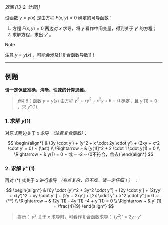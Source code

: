 *返回 [[3-2. 计算]]*

设函数 $y=y(x)$ 是由方程 $F(x,y)=0$ 确定的可导函数：

1. 方程 $F(x,y)=0$ 两边对 $x$ 求导，将 $y$ 看作中间变量，得到关于 $y’$ 的方程；
2. 求解方程，求出 $y’$ 。

> [!note] 
> 注意 $y=y(x)$ ，可能会涉及[[复合函数导数]]！

---

## 例题

**请一定保证准确、清晰、快速的计算思维。**

> *例4.8*：函数 $y=y(x)$ 由方程 $y^3 + x y^2 + x^2 y + 6 = 0$ 确定，且 $y’(1)=0$ ，求 $y’’(1)$.

### 1. 求解 $y(1)$

对原式两边关于 $x$ 求导 *（注意复合函数）*：

$$
\begin{align*}
  & (3y \cdot y’) + (y^2 + x \cdot 2y \cdot y’) + (2xy + x^2 \cdot y’ = 0) ~ (\ast) \\
 \Rightarrow ~ & [y(1)]^2 + 2 \cdot 1 \cdot y(1) = 0 \\
 \Rightarrow ~ & y(1) = 0 ~ 或 ~ -2 ~ (0不符合，舍去)
\end{align*}
$$

### 2. 求解 $y’’(1)$

再对 $(\ast)$ 式关于 $x$ 进行求导 *（有点复杂，但不难。请一定仔细！）* ：

$$
\begin{align*}
  & [6y \cdot (y’)^2 + 3y^2 \cdot y’’] + [2y \cdot y’] + [2(yy’ + x(y’)^2 + xy \cdot y’’] + [2y + 2xy’] + [2x \cdot y’ + x^2 \cdot y’’] = 0 ~ (**) \\
  \Rightarrow ~ & 12y’’(1) - 4y’’(1) -4 + y’’(1) = 0 \\
  \Rightarrow ~ & y’’(1) = \frac{4}{9}
\end{align*}
$$

> 提示： $y^2$ 关于 $x$ 求导时，可看作复合函数求导： $(y^2)’ = 2y \cdot y’$